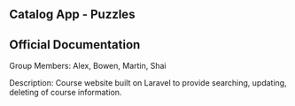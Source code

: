 ## Catalog App - Puzzles

## Official Documentation
Group Members: Alex, Bowen, Martin, Shai  

Description: Course website built on Laravel to provide searching, updating, deleting of course information.

